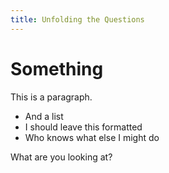 ```yaml
---
title: Unfolding the Questions
---
```


# Something

This is a paragraph.

* And a list
* I should leave this formatted
* Who knows what else I might do

What are you looking at?

